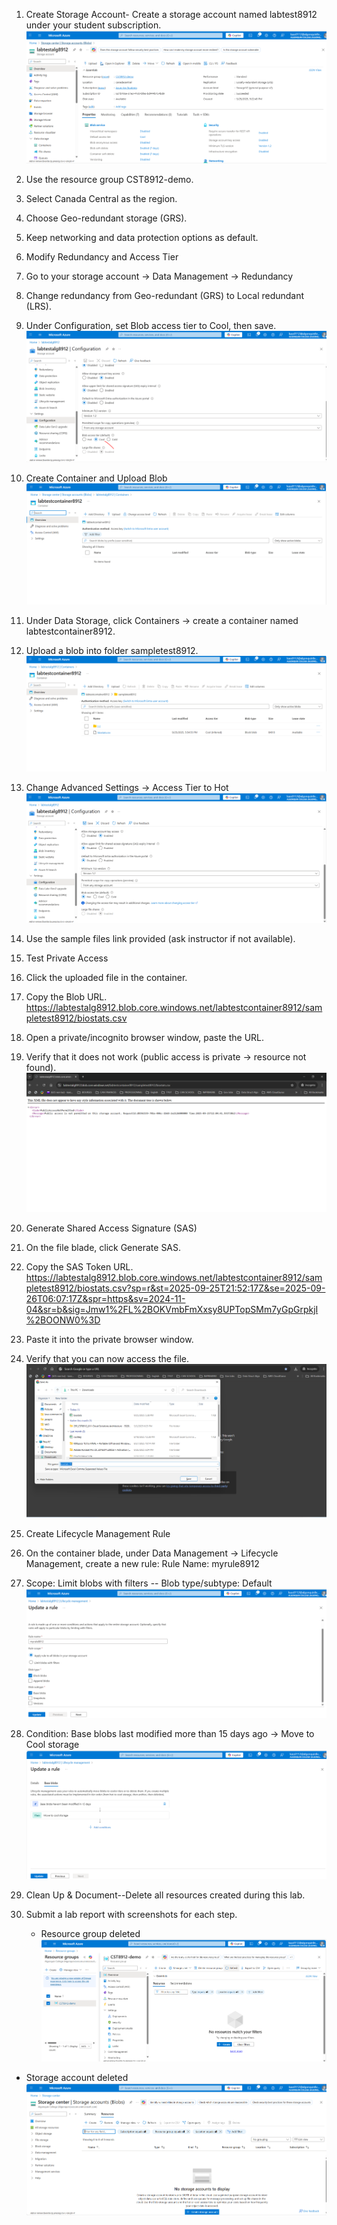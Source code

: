 1.	Create Storage Account- Create a storage account named labtest8912 under your student subscription.
![alt text](i1.PNG)

2.	Use the resource group CST8912-demo.
3.	Select Canada Central as the region.
4.	Choose Geo-redundant storage (GRS).
5.	Keep networking and data protection options as default.
6.	Modify Redundancy and Access Tier

7.	Go to your storage account → Data Management → Redundancy
8.	Change redundancy from Geo-redundant (GRS) to Local redundant (LRS).
9.	Under Configuration, set Blob access tier to Cool, then save.
![alt text](i9.PNG)
10.	Create Container and Upload Blob
![alt text](i10.PNG)
11.	Under Data Storage, click Containers → create a container named labtestcontainer8912.
12.	Upload a blob into folder sampletest8912.
![alt text](i12.PNG)
13.	Change Advanced Settings → Access Tier to Hot
![alt text](i13.PNG)

14.	Use the sample files link provided (ask instructor if not available).

15.	Test Private Access
16.	Click the uploaded file in the container.
17.	Copy the Blob URL.
https://labtestalg8912.blob.core.windows.net/labtestcontainer8912/sampletest8912/biostats.csv

18.	Open a private/incognito browser window, paste the URL.
19.	Verify that it does not work (public access is private → resource not found).
![alt text](i19.PNG)
20.	Generate Shared Access Signature (SAS)
21.	On the file blade, click Generate SAS.
22.	Copy the SAS Token URL.
https://labtestalg8912.blob.core.windows.net/labtestcontainer8912/sampletest8912/biostats.csv?sp=r&st=2025-09-25T21:52:17Z&se=2025-09-26T06:07:17Z&spr=https&sv=2024-11-04&sr=b&sig=Jmw1%2FL%2BOKVmbFmXxsy8UPTopSMm7yGpGrpkjI%2BOONW0%3D
23.	Paste it into the private browser window.
24.	Verify that you can now access the file.
![alt text](i24.PNG)

25.	Create Lifecycle Management Rule
26.	On the container blade, under Data Management → Lifecycle Management, create a new rule: Rule Name: myrule8912
27.	Scope: Limit blobs with filters -- Blob type/subtype: Default
![alt text](i27.PNG)
28.	Condition: Base blobs last modified more than 15 days ago → Move to Cool storage
![alt text](i28.PNG)
29.	Clean Up & Document--Delete all resources created during this lab.

30.	Submit a lab report with screenshots for each step.
    - Resource group deleted
![alt text](i30.PNG)

   - Storage account deleted
![alt text](i30-1.PNG)